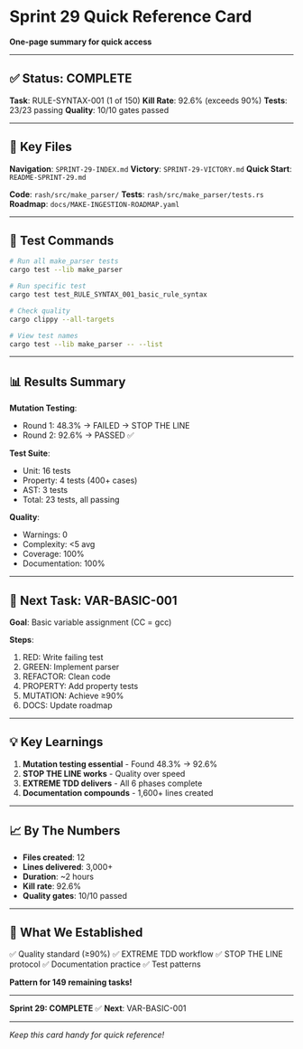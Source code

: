 # Sprint 29 Quick Reference Card

**One-page summary for quick access**

---

## ✅ Status: COMPLETE

**Task**: RULE-SYNTAX-001 (1 of 150)
**Kill Rate**: 92.6% (exceeds 90%)
**Tests**: 23/23 passing
**Quality**: 10/10 gates passed

---

## 📁 Key Files

**Navigation**: `SPRINT-29-INDEX.md`
**Victory**: `SPRINT-29-VICTORY.md`
**Quick Start**: `README-SPRINT-29.md`

**Code**: `rash/src/make_parser/`
**Tests**: `rash/src/make_parser/tests.rs`
**Roadmap**: `docs/MAKE-INGESTION-ROADMAP.yaml`

---

## 🧪 Test Commands

```bash
# Run all make_parser tests
cargo test --lib make_parser

# Run specific test
cargo test test_RULE_SYNTAX_001_basic_rule_syntax

# Check quality
cargo clippy --all-targets

# View test names
cargo test --lib make_parser -- --list
```

---

## 📊 Results Summary

**Mutation Testing**:
- Round 1: 48.3% → FAILED → STOP THE LINE
- Round 2: 92.6% → PASSED ✅

**Test Suite**:
- Unit: 16 tests
- Property: 4 tests (400+ cases)
- AST: 3 tests
- Total: 23 tests, all passing

**Quality**:
- Warnings: 0
- Complexity: <5 avg
- Coverage: 100%
- Documentation: 100%

---

## 🚀 Next Task: VAR-BASIC-001

**Goal**: Basic variable assignment (CC = gcc)

**Steps**:
1. RED: Write failing test
2. GREEN: Implement parser
3. REFACTOR: Clean code
4. PROPERTY: Add property tests
5. MUTATION: Achieve ≥90%
6. DOCS: Update roadmap

---

## 💡 Key Learnings

1. **Mutation testing essential** - Found 48.3% → 92.6%
2. **STOP THE LINE works** - Quality over speed
3. **EXTREME TDD delivers** - All 6 phases complete
4. **Documentation compounds** - 1,600+ lines created

---

## 📈 By The Numbers

- **Files created**: 12
- **Lines delivered**: 3,000+
- **Duration**: ~2 hours
- **Kill rate**: 92.6%
- **Quality gates**: 10/10 passed

---

## 🎯 What We Established

✅ Quality standard (≥90%)
✅ EXTREME TDD workflow
✅ STOP THE LINE protocol
✅ Documentation practice
✅ Test patterns

**Pattern for 149 remaining tasks!**

---

**Sprint 29: COMPLETE** ✅
**Next**: VAR-BASIC-001

---

*Keep this card handy for quick reference!*
